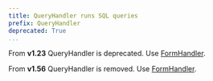 ```yaml
---
title: QueryHandler runs SQL queries
prefix: QueryHandler
deprecated: True
...
```


From **v1.23** QueryHandler is deprecated. Use [FormHandler](../formhandler/).

From **v1.56** QueryHandler is removed. Use [FormHandler](../formhandler/).
